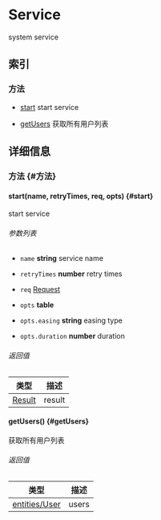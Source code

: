 # Service

system service
## 索引

### 方法

* [start](#start)  start service

* [getUsers](#getUsers)  获取所有用户列表

## 详细信息

### 方法 {#方法}

#### start(name, retryTimes, req, opts) {#start}
start service
###### 参数列表

* `name` **string**  service name

* `retryTimes` **number**  retry times

* `req` [Request](Request.md) 

* `opts` **table** 

* `opts.easing` **string**  easing type

* `opts.duration` **number**  duration

###### 返回值
|类型  |描述  |
|-----|-----|
|[Result](Result.md)|result|

#### getUsers() {#getUsers}
获取所有用户列表

###### 返回值
|类型  |描述  |
|-----|-----|
|[entities/User](entities/User.md)|users|